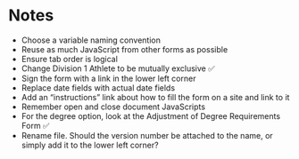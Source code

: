 # Notes

* Choose a variable naming convention
* Reuse as much JavaScript from other forms as possible
* Ensure tab order is logical
* Change Division 1 Athlete to be mutually exclusive ✅
* Sign the form with a link in the lower left corner
* Replace date fields with actual date fields
* Add an “instructions” link about how to fill the form on a site and link to it
* Remember open and close document JavaScripts
* For the degree option, look at the Adjustment of Degree Requirements Form ✅
* Rename file. Should the version number be attached to the name, or simply add it to the lower left corner?
